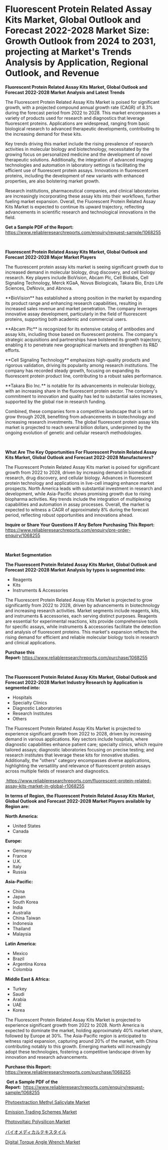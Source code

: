<p><h1>Fluorescent Protein Related Assay Kits Market, Global Outlook and Forecast 2022-2028 Market Size: Growth Outlook from 2024 to 2031, projecting at Market's Trends Analysis by Application, Regional Outlook, and Revenue</h1></p><p><strong>Fluorescent Protein Related Assay Kits Market, Global Outlook and Forecast 2022-2028 Market Analysis and Latest Trends</strong></p>
<p><p>The Fluorescent Protein Related Assay Kits Market is poised for significant growth, with a projected compound annual growth rate (CAGR) of 8.3% during the forecast period from 2022 to 2028. This market encompasses a variety of products used for research and diagnostics that leverage fluorescent proteins. Applications are widespread, ranging from basic biological research to advanced therapeutic developments, contributing to the increasing demand for these kits.</p><p>Key trends driving this market include the rising prevalence of research activities in molecular biology and biotechnology, necessitated by the growing focus on personalized medicine and the development of novel therapeutic solutions. Additionally, the integration of advanced imaging technologies and automation in laboratory settings is facilitating the efficient use of fluorescent protein assays. Innovations in fluorescent proteins, including the development of new variants with enhanced properties, are also bolstering market growth. </p><p>Research institutions, pharmaceutical companies, and clinical laboratories are increasingly incorporating these assay kits into their workflows, further fueling market expansion. Overall, the Fluorescent Protein Related Assay Kits Market is expected to continue its upward trajectory, reflecting advancements in scientific research and technological innovations in the field.</p></p>
<p><strong>Get a Sample PDF of the Report:&nbsp;</strong> <a href="https://www.reliableresearchreports.com/enquiry/request-sample/1068255">https://www.reliableresearchreports.com/enquiry/request-sample/1068255</a></p>
<p>&nbsp;</p>
<p><strong>Fluorescent Protein Related Assay Kits Market, Global Outlook and Forecast 2022-2028 Major Market Players</strong></p>
<p><p>The fluorescent protein assay kits market is seeing significant growth due to increased demand in molecular biology, drug discovery, and cell biology research. Key players include BioVision, Abcam Plc, Cell Biolabs, Cell Signaling Technology, Merck KGaA, Novus Biologicals, Takara Bio, Enzo Life Sciences, DeNovix, and Abnova.</p><p>**BioVision** has established a strong position in the market by expanding its product range and enhancing research capabilities, resulting in increased sales revenue and market penetration. The company leverages innovative assay development, particularly in the field of fluorescent proteins, supporting both academic and commercial users.</p><p>**Abcam Plc** is recognized for its extensive catalog of antibodies and assay kits, including those based on fluorescent proteins. The company's strategic acquisitions and partnerships have bolstered its growth trajectory, enabling it to penetrate new geographical markets and strengthen its R&D efforts.</p><p>**Cell Signaling Technology** emphasizes high-quality products and rigorous validation, driving its popularity among research institutions. The company has recorded steady growth, focusing on expanding its fluorescent protein product line, contributing to a robust sales performance.</p><p>**Takara Bio Inc.** is notable for its advancements in molecular biology, with an increasing share in the fluorescent protein sector. The company's commitment to innovation and quality has led to substantial sales increases, supported by the global rise in research funding.</p><p>Combined, these companies form a competitive landscape that is set to grow through 2028, benefiting from advancements in biotechnology and increasing research investments. The global fluorescent protein assay kits market is projected to reach several billion dollars, underpinned by the ongoing evolution of genetic and cellular research methodologies.</p></p>
<p>&nbsp;</p>
<p><strong>What Are The Key Opportunities For Fluorescent Protein Related Assay Kits Market, Global Outlook and Forecast 2022-2028 Manufacturers?</strong></p>
<p><p>The Fluorescent Protein Related Assay Kits market is poised for significant growth from 2022 to 2028, driven by increasing demand in biomedical research, drug discovery, and cellular biology. Advances in fluorescent protein technology and applications in live-cell imaging enhance market prospects. North America leads with substantial investment in research and development, while Asia-Pacific shows promising growth due to rising biopharma activities. Key trends include the integration of multiplexing capabilities and automation in assay processes. Overall, the market is expected to witness a CAGR of approximately 8% during the forecast period, reflecting robust opportunities and innovations ahead.</p></p>
<p><strong>Inquire or Share Your Questions If Any Before Purchasing This Report:</strong> <a href="https://www.reliableresearchreports.com/enquiry/pre-order-enquiry/1068255">https://www.reliableresearchreports.com/enquiry/pre-order-enquiry/1068255</a></p>
<p>&nbsp;</p>
<p><strong>Market Segmentation</strong></p>
<p><strong>The Fluorescent Protein Related Assay Kits Market, Global Outlook and Forecast 2022-2028 Market Analysis by types is segmented into:</strong></p>
<p><ul><li>Reagents</li><li>Kits</li><li>Instruments & Accessories</li></ul></p>
<p><p>The Fluorescent Protein Related Assay Kits Market is projected to grow significantly from 2022 to 2028, driven by advancements in biotechnology and increasing research activities. Market segments include reagents, kits, and instruments & accessories, each serving distinct purposes. Reagents are essential for experimental reactions, kits provide comprehensive tools for specific assays, while instruments & accessories facilitate the detection and analysis of fluorescent proteins. This market's expansion reflects the rising demand for efficient and reliable molecular biology tools in research and clinical applications.</p></p>
<p><strong>Purchase this Report:&nbsp;</strong><a href="https://www.reliableresearchreports.com/purchase/1068255">https://www.reliableresearchreports.com/purchase/1068255</a></p>
<p>&nbsp;</p>
<p><strong>The Fluorescent Protein Related Assay Kits Market, Global Outlook and Forecast 2022-2028 Market Industry Research by Application is segmented into:</strong></p>
<p><ul><li>Hospitals</li><li>Specialty Clinics</li><li>Diagnostic Laboratories</li><li>Research Institutes</li><li>Others</li></ul></p>
<p><p>The Fluorescent Protein Related Assay Kits Market is projected to experience significant growth from 2022 to 2028, driven by increasing demand in various applications. Key sectors include hospitals, where diagnostic capabilities enhance patient care; specialty clinics, which require tailored assays; diagnostic laboratories focusing on precise testing; and research institutes that leverage these kits for innovative studies. Additionally, the "others" category encompasses diverse applications, highlighting the versatility and relevance of fluorescent protein assays across multiple fields of research and diagnostics.</p></p>
<p><a href="https://www.reliableresearchreports.com/fluorescent-protein-related-assay-kits-market-in-global-r1068255">&nbsp;https://www.reliableresearchreports.com/fluorescent-protein-related-assay-kits-market-in-global-r1068255</a></p>
<p><strong>In terms of Region, the Fluorescent Protein Related Assay Kits Market, Global Outlook and Forecast 2022-2028 Market Players available by Region are:</strong></p>
<p>
    <p> <strong> North America: </strong>
        <ul>
            <li>United States</li>
            <li>Canada</li>
        </ul>
        </p> 
    <p> <strong> Europe: </strong>
        <ul>
            <li>Germany</li>
            <li>France</li>
            <li>U.K.</li>
            <li>Italy</li>
            <li>Russia</li>
        </ul>
        </p> 
    <p> <strong> Asia-Pacific: </strong>
        <ul>
            <li>China</li>
            <li>Japan</li>
            <li>South Korea</li>
            <li>India</li>
            <li>Australia</li>
            <li>China Taiwan</li>
            <li>Indonesia</li>
            <li>Thailand</li>
            <li>Malaysia</li>
        </ul>
        </p> 
    <p> <strong> Latin America: </strong>
        <ul>
            <li>Mexico</li>
            <li>Brazil</li>
            <li>Argentina Korea</li>
            <li>Colombia</li>
        </ul>
        </p> 
    <p> <strong> Middle East & Africa: </strong>
        <ul>
            <li>Turkey</li>
            <li>Saudi</li>
            <li>Arabia</li>
            <li>UAE</li>
            <li>Korea</li>
        </ul>
    </p>
    </p>
<p><p>The Fluorescent Protein Related Assay Kits Market is projected to experience significant growth from 2022 to 2028. North America is expected to dominate the market, holding approximately 40% market share, followed by Europe at 30%. The Asia-Pacific region is anticipated to witness rapid expansion, capturing around 20% of the market, with China contributing notably to this growth. Emerging markets will increasingly adopt these technologies, fostering a competitive landscape driven by innovation and research advancements.</p></p>
<p><strong>Purchase this Report: </strong><a href="https://www.reliableresearchreports.com/purchase/1068255">https://www.reliableresearchreports.com/purchase/1068255</a></p>
<p>&nbsp;<strong>Get a Sample PDF of the Report:&nbsp;&nbsp;</strong><a href="https://www.reliableresearchreports.com/enquiry/request-sample/1068255">https://www.reliableresearchreports.com/enquiry/request-sample/1068255</a></p>
<p><strong></strong></p>
<p><p><a href="https://issuu.com/reportprime-2/docs/phytoextraction-methyl-salicylate-m_69d420812613ce">Phytoextraction Methyl Salicylate Market</a></p><p><a href="https://www.linkedin.com/pulse/market-insights-global-emission-trading-schemes-forecast-innovation-ftzre?trackingId=ZPiF9xU6SDaavYYVM%2F1wPQ%3D%3D">Emission Trading Schemes Market</a></p><p><a href="https://medium.com/@chiragreportprime3/photovoltaic-polysilicon-market-a-global-and-regional-analysis-focus-on-region-country-level-c6d9e2e67c73">Photovoltaic Polysilicon Market</a></p><p><a href="https://medium.com/@bproschd5/%E3%83%90%E3%82%A4%E3%82%AA%E3%83%A1%E3%83%87%E3%82%A3%E3%82%AB%E3%83%AB%E3%83%86%E3%82%AD%E3%82%B9%E3%82%BF%E3%82%A4%E3%83%AB%E5%B8%82%E5%A0%B4-%E3%82%B0%E3%83%AD%E3%83%BC%E3%83%90%E3%83%AB%E5%B8%82%E5%A0%B4%E3%81%AE%E8%A6%8B%E8%A7%A3%E3%81%A8%E8%B2%A9%E5%A3%B2%E3%83%88%E3%83%AC%E3%83%B3%E3%83%89204%E5%B9%B44%E6%9C%88%E3%81%8B%E3%82%892031%E5%B9%B44%E6%9C%88%E3%81%BE%E3%81%A7-854e001ffce4">バイオメディカルテキスタイル</a></p><p><a href="https://www.linkedin.com/pulse/digital-torque-angle-wrench-market-overview-global-trends-d2ccc?trackingId=eRBo1cz%2BTNeF%2BETIF3U6Kg%3D%3D">Digital Torque Angle Wrench Market</a></p></p>